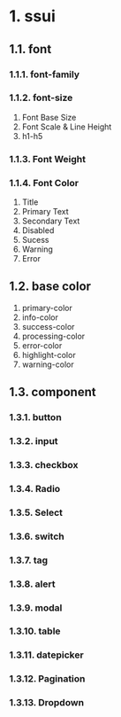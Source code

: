 # 1. ssui
## 1.1. font
### 1.1.1. font-family
### 1.1.2. font-size
1. Font Base Size
2. Font Scale & Line Height
3. h1-h5
### 1.1.3. Font Weight
### 1.1.4. Font Color
1. Title
2. Primary Text
3. Secondary Text
4. Disabled
5. Sucess
6. Warning
7. Error


## 1.2. base color
1. primary-color
1. info-color
1. success-color
1. processing-color
1. error-color
1. highlight-color
1. warning-color

## 1.3. component
### 1.3.1. button

### 1.3.2. input

### 1.3.3. checkbox

### 1.3.4. Radio

### 1.3.5. Select

### 1.3.6. switch

### 1.3.7. tag

### 1.3.8. alert

### 1.3.9. modal

### 1.3.10. table

### 1.3.11. datepicker

### 1.3.12. Pagination

### 1.3.13. Dropdown
